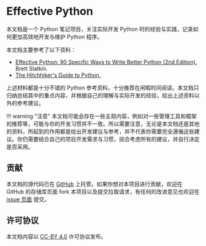 # Effective Python

本文档是一个 Python 笔记项目，关注实际开发 Python 时的经验与实践，记录如何更加高效地开发与维护 Python 程序。

本文档主要参考了以下资料：

- [Effective Python: 90 Specific Ways to Write Better Python (2nd Edition).](https://effectivepython.com) Brett Slatkin.
- [The Hitchhiker's Guide to Python.](https://docs.python-guide.org)

上述材料都是十分不错的 Python 参考资料，十分推荐在闲暇时间阅读。本文档只归纳总结其中的重点内容，并根据自己的理解与实际开发的经验，给出上述资料以外的参考建议。

!!! warning "注意"
    本文档可能会存在一些主观内容，例如对一些管理工具和框架的推荐等，可能与你的开发习惯并不一致。所以需要注意，无论是本文档还是其他的资料，所起到的作用都是给出开发建议与参考，并不代表你需要完全遵循这些建议。你仍需要结合自己的项目开发需求与习惯，综合考虑所有的建议，并自行决定是否采用。

## 贡献

本文档的源代码已在 [GitHub](https://github.com/jks15satoshi/effective-python) 上托管。如果你想对本项目进行贡献，欢迎在 GitHub 的存储库页面 fork 本项目以及提交拉取请求，有任何的改进意见也欢迎在 [issue 页面](https://github.com/jks15satoshi/effective-python/issues) 提交。

## 许可协议

本文档内容以 [CC-BY 4.0](https://creativecommons.org/licenses/by/4.0/) 许可协议发布。
